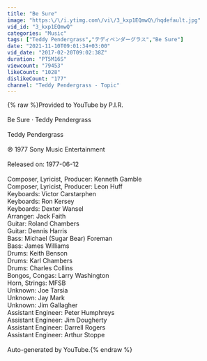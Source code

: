 ```yaml
---
title: "Be Sure"
image: "https:\/\/i.ytimg.com\/vi\/3_kxp1EQmwQ\/hqdefault.jpg"
vid_id: "3_kxp1EQmwQ"
categories: "Music"
tags: ["Teddy Pendergrass","テディペンダーグラス","Be Sure"]
date: "2021-11-10T09:01:34+03:00"
vid_date: "2017-02-20T09:02:38Z"
duration: "PT5M16S"
viewcount: "79453"
likeCount: "1028"
dislikeCount: "177"
channel: "Teddy Pendergrass - Topic"
---
```

{% raw %}Provided to YouTube by P.I.R.<br /><br />Be Sure · Teddy Pendergrass<br /><br />Teddy Pendergrass<br /><br />℗ 1977 Sony Music Entertainment<br /><br />Released on: 1977-06-12<br /><br />Composer, Lyricist, Producer: Kenneth Gamble<br />Composer, Lyricist, Producer: Leon Huff<br />Keyboards: Victor Carstarphen<br />Keyboards: Ron Kersey<br />Keyboards: Dexter Wansel<br />Arranger: Jack Faith<br />Guitar: Roland Chambers<br />Guitar: Dennis Harris<br />Bass: Michael (Sugar Bear) Foreman<br />Bass: James Williams<br />Drums: Keith Benson<br />Drums: Karl Chambers<br />Drums: Charles Collins<br />Bongos, Congas: Larry Washington<br />Horn, Strings: MFSB<br />Unknown: Joe Tarsia<br />Unknown: Jay Mark<br />Unknown: Jim Gallagher<br />Assistant  Engineer: Peter Humphreys<br />Assistant  Engineer: Jim Dougherty<br />Assistant  Engineer: Darrell Rogers<br />Assistant  Engineer: Arthur Stoppe<br /><br />Auto-generated by YouTube.{% endraw %}
